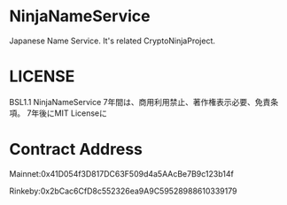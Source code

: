 # NinjaNameService
Japanese Name Service. It's related CryptoNinjaProject.

# LICENSE
BSL1.1
NinjaNameService
7年間は、商用利用禁止、著作権表示必要、免責条項。
7年後にMIT Licenseに

# Contract Address
Mainnet:0x41D054f3D817DC63F509d4a5AAcBe7B9c123b14f

Rinkeby:0x2bCac6CfD8c552326ea9A9C59528988610339179
